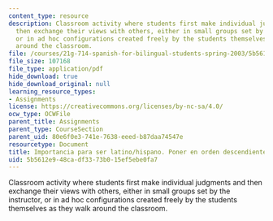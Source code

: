 ```yaml
---
content_type: resource
description: Classroom activity where students first make individual judgments and
  then exchange their views with others, either in small groups set by the instructor,
  or in ad hoc configurations created freely by the students themselves as they walk
  around the classroom.
file: /courses/21g-714-spanish-for-bilingual-students-spring-2003/5b5612e948cadf3373b015ef5ebe0fa7_MIT21G_714S03_hispanolatin.pdf
file_size: 107168
file_type: application/pdf
hide_download: true
hide_download_original: null
learning_resource_types:
- Assignments
license: https://creativecommons.org/licenses/by-nc-sa/4.0/
ocw_type: OCWFile
parent_title: Assignments
parent_type: CourseSection
parent_uid: 80e6f0e3-741e-7638-eeed-b87daa74547e
resourcetype: Document
title: Importancia para ser latino/hispano. Poner en orden descendiente.
uid: 5b5612e9-48ca-df33-73b0-15ef5ebe0fa7
---
```

Classroom activity where students first make individual judgments and then exchange their views with others, either in small groups set by the instructor, or in ad hoc configurations created freely by the students themselves as they walk around the classroom.